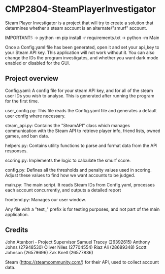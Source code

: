 # CMP2804-SteamPlayerInvestigator

Steam Player Investigator is a project that will try to create a solution that determines whether a steam account is an alternate/"smurf" account.


IMPORTANT!:
-> python -m pip install -r requirements.txt
-> python -m Main

Once a Config.yaml file has been generated, open it and set your api_key to your Steam API key. This application will not work without it. You can also change the IDs the program investigates, and whether you want dark mode enabled or disabled for the GUI.

## Project overview

Config.yaml: A config file for your steam API key, and for all of the steam user IDs you wish to analyse. This is generated after running the program for the first time.

user_config.py: This file reads the Config.yaml file and generates a default user config where necessary.

steam_api.py: Contains the "SteamAPI" class which manages communication with the Steam API to retrieve player info, friend lists, owned games, and ban data.

helpers.py: Contains utility functions to parse and format data from the API responses.

scoring.py: Implements the logic to calculate the smurf score.

config.py: Defines all the thresholds and penalty values used in scoring. Adjust these values to find how we want accounts to be judged.

main.py: The main script. It reads Steam IDs from Config.yaml, processes each account concurrently, and outputs a detailed report

frontend.py: Manages our user window.

Any file with a "test_" prefix is for testing purposes, and not part of the main application.

## Credits
John Atanbori - Project Supervisor
Samuel Tracey (26392615)
Anthony Johns (27948530)
Oliver Niles (27704554)
Riaz Ali (28689348)
Scott Johnson (26579696)
Zak Knell (26577836)

Steam (https://steamcommunity.com/) for their API, used to collect account data.